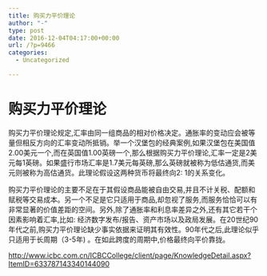 ```yaml
---
title: 购买力平价理论
author: "-"
type: post
date: 2016-12-04T04:17:00+00:00
url: /?p=9466
categories:
  - Uncategorized

---
```

# 购买力平价理论
购买力平价理论规定,汇率由同一组商品的相对价格决定。通胀率的变动应会被等量但相反方向的汇率变动所抵销。举一个汉堡包的经典案例,如果汉堡包在美国值2.00美元一个,而在英国值1.00英磅一个,那么根据购买力平价理论,汇率一定是2美元每1英磅。如果盛行市场汇率是1.7美元每英磅,那么英磅就被称为低估通货,而美元则被称为高估通货。此理论假设这两种货币将最终向2: 1的关系变化。

购买力平价理论的主要不足在于其假设商品能被自由交易,并且不计关税、配额和赋税等交易成本。另一个不足是它只适用于商品,却忽视了服务,而服务恰恰可以有非常显著的价值差距的空间。另外,除了通胀率和利息率差异之外,还有其它若干个因素影响着汇率,比如: 经济数字发布/报告、资产市场以及政局发展。在20世纪90年代之前,购买力平价理论缺少事实依据来证明其有效性。90年代之后,此理论似乎只适用于长周期（3-5年) 。在如此跨度的周期中,价格最终向平价靠拢。

http://www.icbc.com.cn/ICBCCollege/client/page/KnowledgeDetail.aspx?ItemID=633787143340144090